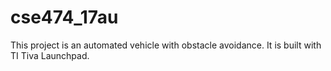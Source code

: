 # cse474_17au
This project is an automated vehicle with obstacle avoidance. It is built with TI Tiva Launchpad.

